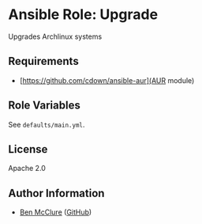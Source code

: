 # Ansible Role: Upgrade

Upgrades Archlinux systems

## Requirements

- [https://github.com/cdown/ansible-aur](AUR module)

## Role Variables

See `defaults/main.yml`.

## License

Apache 2.0

## Author Information

- [Ben McClure](https://www.benmcclure.com/) ([GitHub](https://github.com/bmcclure/))
